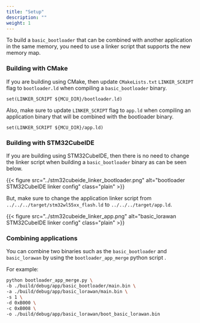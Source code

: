 ```yaml
---
title: "Setup"
description: ""
weight: 1
---
```


To build a `basic_bootloader` that can be combined with another application in the same memory, you need to use a linker script that supports the new memory map.

### Building with CMake

If you are building using CMake, then update `CMakeLists.txt` `LINKER_SCRIPT` flag to `bootloader.ld` when compiling a `basic_bootloader` binary.

```
set(LINKER_SCRIPT ${MCU_DIR}/bootloader.ld)
```

Also, make sure to update `LINKER_SCRIPT` flag to `app.ld` when compiling an application binary that will be combined with the bootloader binary.

```
set(LINKER_SCRIPT ${MCU_DIR}/app.ld)
```

### Building with STM32CubeIDE

If you are building using STM32CubeIDE, then there is no need to change the linker script when building a `basic_bootloader` binary as can be seen below.

{{< figure src="../stm32cubeide_linker_bootloader.png" alt="bootloader STM32CubeIDE linker config" class="plain" >}}

But, make sure to change the application linker script from `../../../target/stm32wl55xx_flash.ld` to `../../../target/app.ld`.

{{< figure src="../stm32cubeide_linker_app.png" alt="basic_lorawan STM32CubeIDE linker config" class="plain" >}}

### Combining applications

You can combine two binaries such as the `basic_bootloader` and `basic_lorawan` by using the `bootloader_app_merge` python script .

For example:

```sh
python bootloader_app_merge.py \
-b ./build/debug/app/basic_bootloader/main.bin \
-a ./build/debug/app/basic_lorawan/main.bin \
-s 1 \
-d 0xB000 \
-c 0xB008 \
-o ./build/debug/app/basic_lorawan/boot_basic_lorawan.bin
```
